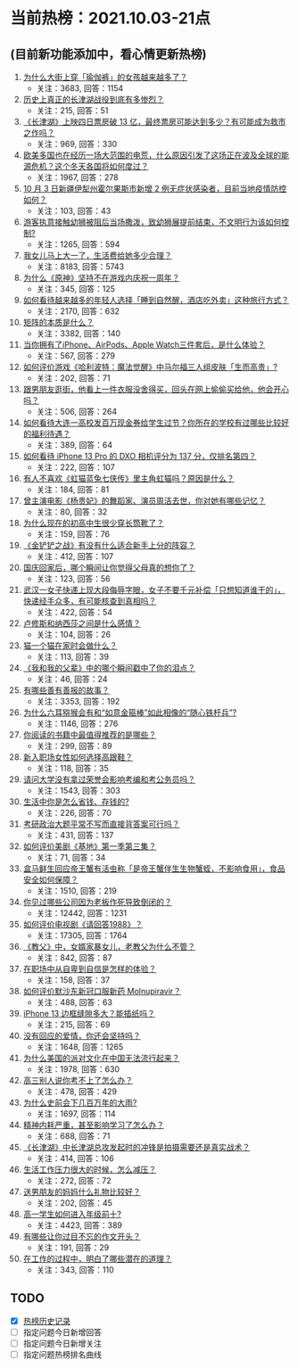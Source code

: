 # 当前热榜：2021.10.03-21点
## (目前新功能添加中，看心情更新热榜)
1. [为什么大街上穿「瑜伽裤」的女孩越来越多了？](https://www.zhihu.com/question/482331957)
    * 关注：3683, 回答：1154
2. [历史上真正的长津湖战役到底有多惨烈？](https://www.zhihu.com/question/489932096)
    * 关注：215, 回答：51
3. [《长津湖》上映四日票房破 13 亿，最终票房可能达到多少？有可能成为救市之作吗？](https://www.zhihu.com/question/489997811)
    * 关注：969, 回答：330
4. [欧美多国也在经历一场大范围的电荒，什么原因引发了这场正在波及全球的能源危机？这个冬天各国将如何度过？](https://www.zhihu.com/question/489506476)
    * 关注：1967, 回答：278
5. [10 月 3 日新疆伊犁州霍尔果斯市新增 2 例无症状感染者，目前当地疫情防控如何？](https://www.zhihu.com/question/490451879)
    * 关注：103, 回答：43
6. [游客执意接触幼狮被阻后当场撒泼，致幼狮展提前结束，不文明行为该如何控制?](https://www.zhihu.com/question/490306746)
    * 关注：1265, 回答：594
7. [我女儿马上大一了，生活费给她多少合理？](https://www.zhihu.com/question/470906807)
    * 关注：8183, 回答：5743
8. [为什么《原神》坚持不在游戏内庆祝一周年？](https://www.zhihu.com/question/489857533)
    * 关注：345, 回答：125
9. [如何看待越来越多的年轻人选择「睡到自然醒，酒店吃外卖」这种旅行方式？](https://www.zhihu.com/question/439200189)
    * 关注：2170, 回答：632
10. [矩阵的本质是什么？](https://www.zhihu.com/question/22047061)
    * 关注：3382, 回答：140
11. [当你拥有了iPhone、AirPods、Apple Watch三件套后，是什么体验？](https://www.zhihu.com/question/266855275)
    * 关注：567, 回答：279
12. [如何评价游戏《哈利波特：魔法觉醒》中马尔福三人组皮肤「生而高贵」?](https://www.zhihu.com/question/489409513)
    * 关注：202, 回答：71
13. [跟男朋友逛街，他看上一件衣服没舍得买，回头在网上偷偷买给他，他会开心吗？](https://www.zhihu.com/question/489071139)
    * 关注：506, 回答：264
14. [如何看待大连一高校发百万现金券给学生过节？你所在的学校有过哪些比较好的福利待遇？](https://www.zhihu.com/question/490072945)
    * 关注：389, 回答：64
15. [如何看待 iPhone 13  Pro 的 DXO 相机评分为 137 分，仅排名第四？](https://www.zhihu.com/question/489775582)
    * 关注：222, 回答：107
16. [有人不喜欢《虹猫蓝兔七侠传》里主角虹猫吗？原因是什么？](https://www.zhihu.com/question/414968854)
    * 关注：184, 回答：81
17. [曾主演电影《杨贵妃》的舞蹈家、演员周洁去世，你对她有哪些记忆？](https://www.zhihu.com/question/490389058)
    * 关注：80, 回答：32
18. [为什么现在的初高中生很少穿长筒靴了？](https://www.zhihu.com/question/366867822)
    * 关注：159, 回答：76
19. [《金铲铲之战》有没有什么适合新手上分的阵容？](https://www.zhihu.com/question/483523866)
    * 关注：412, 回答：107
20. [国庆回家后，哪个瞬间让你觉得父母真的想你了？](https://www.zhihu.com/question/489150151)
    * 关注：123, 回答：56
21. [武汉一女子快递上现大段侮辱字眼，女子不要千元补偿「只想知道谁干的」，快递经手众多，有可能核查到真相吗？](https://www.zhihu.com/question/490408648)
    * 关注：422, 回答：54
22. [卢修斯和纳西莎之间是什么感情？](https://www.zhihu.com/question/444406411)
    * 关注：104, 回答：26
23. [猫一个猫在家时会做什么？](https://www.zhihu.com/question/340144402)
    * 关注：113, 回答：39
24. [《我和我的父辈》中的哪个瞬间戳中了你的泪点？](https://www.zhihu.com/question/489853744)
    * 关注：46, 回答：24
25. [有哪些善有善报的故事？](https://www.zhihu.com/question/60540780)
    * 关注：3353, 回答：192
26. [为什么六耳猕猴会有和“如意金箍棒”如此相像的“随心铁杆兵”?](https://www.zhihu.com/question/36827686)
    * 关注：1146, 回答：276
27. [你阅读的书籍中最值得推荐的是哪些？](https://www.zhihu.com/question/484319325)
    * 关注：299, 回答：89
28. [新入职场女性如何选择高跟鞋？](https://www.zhihu.com/question/488639225)
    * 关注：118, 回答：35
29. [请问大学没有拿过荣誉会影响考编和考公务员吗？](https://www.zhihu.com/question/396016917)
    * 关注：1543, 回答：303
30. [生活中你是怎么省钱、存钱的?](https://www.zhihu.com/question/476565706)
    * 关注：226, 回答：70
31. [考研政治大题平常不写而直接背答案可行吗？](https://www.zhihu.com/question/475779325)
    * 关注：431, 回答：137
32. [如何评价美剧《基地》第一季第三集？](https://www.zhihu.com/question/490114669)
    * 关注：71, 回答：34
33. [盒马鲜生回应帝王蟹有活虫称「是帝王蟹伴生生物蟹蛭，不影响食用」，食品安全如何保障？](https://www.zhihu.com/question/489992620)
    * 关注：1510, 回答：219
34. [你见过哪些公司因为老板作死导致倒闭的？](https://www.zhihu.com/question/295095096)
    * 关注：12442, 回答：1231
35. [如何评价电视剧《请回答1988》？](https://www.zhihu.com/question/37297976)
    * 关注：17305, 回答：1764
36. [《教父》中，女婿家暴女儿，老教父为什么不管？](https://www.zhihu.com/question/277718004)
    * 关注：842, 回答：87
37. [在职场中从自卑到自信是怎样的体验？](https://www.zhihu.com/question/489238465)
    * 关注：158, 回答：37
38. [如何评价默沙东新冠口服新药 Molnupiravir？](https://www.zhihu.com/question/448739823)
    * 关注：488, 回答：63
39. [iPhone 13 边框缝隙多大？能插纸吗？](https://www.zhihu.com/question/488700401)
    * 关注：215, 回答：69
40. [没有回应的爱情，你还会坚持吗？](https://www.zhihu.com/question/481430127)
    * 关注：1648, 回答：1265
41. [为什么美国的派对文化在中国无法流行起来？](https://www.zhihu.com/question/20445088)
    * 关注：1978, 回答：630
42. [高三别人说你考不上了怎么办？](https://www.zhihu.com/question/487936924)
    * 关注：478, 回答：429
43. [为什么史前会下几百万年的大雨?](https://www.zhihu.com/question/375319488)
    * 关注：1697, 回答：114
44. [精神内耗严重，甚至影响学习了怎么办？](https://www.zhihu.com/question/483354205)
    * 关注：688, 回答：71
45. [《长津湖》中长津湖总攻发起时的冲锋是拍摄需要还是真实战术？](https://www.zhihu.com/question/490117216)
    * 关注：414, 回答：106
46. [生活工作压力很大的时候，怎么减压？](https://www.zhihu.com/question/489856109)
    * 关注：272, 回答：72
47. [送男朋友的妈妈什么礼物比较好？](https://www.zhihu.com/question/20716488)
    * 关注：202, 回答：45
48. [高一学生如何进入年级前十?](https://www.zhihu.com/question/426078063)
    * 关注：4423, 回答：389
49. [有哪些让你过目不忘的作文开头？](https://www.zhihu.com/question/457392288)
    * 关注：191, 回答：29
50. [在工作的过程中，明白了哪些潜在的道理？](https://www.zhihu.com/question/483962834)
    * 关注：343, 回答：110
## TODO
* [x] [热榜历史记录](hot_history/AllHot.md)
* [ ] 指定问题今日新增回答
* [ ] 指定问题今日新增关注
* [ ] 指定问题热榜排名曲线
